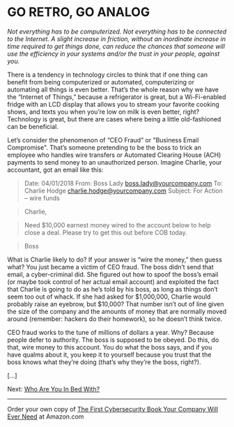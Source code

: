 # GO RETRO, GO ANALOG

*Not everything has to be computerized. Not everything has to be connected to the Internet. A slight increase in friction, without an inordinate increase in time required to get things done, can reduce the chances that someone will use the efficiency in your systems and/or the trust in your people, against you.*

There is a tendency in technology circles to think that if one thing can benefit from being computerized or automated, computerizing or automating all things is even better. That’s the whole reason why we have the “Internet of Things,” because a refrigerator is great, but a Wi-Fi-enabled fridge with an LCD display that allows you to stream your favorite cooking shows, and texts you when you’re low on milk is even better, right?  Technology is great, but there are cases where being a little old-fashioned can be beneficial.

Let’s consider the phenomenon of “CEO Fraud” or "Business Email Compromise". That’s someone pretending to be the boss to trick an employee who handles wire transfers or Automated Clearing House (ACH) payments to send money to an unauthorized person. Imagine Charlie, your accountant, got an email like this:

> Date: 04/01/2018
> From: Boss Lady <boss.lady@yourcompany.com>
> To: Charlie Hodge <charlie.hodge@yourcompany.com>
> Subject: For Action – wire funds

> Charlie,

> Need $10,000 earnest money wired to the account below to help close a deal. Please try to get this out before COB today.

> Boss

What is Charlie likely to do? If your answer is “wire the money,” then guess what? You just became a victim of CEO fraud. The boss didn’t send that email, a cyber-criminal did. She figured out how to spoof the boss’s email (or maybe took control of her actual email account) and exploited the fact that Charlie is going to do as he’s told by his boss, as long as things don’t seem too out of whack. If she had asked for $1,000,000, Charlie would probably raise an eyebrow, but $10,000? That number isn’t out of line given the size of the company and the amounts of money that are normally moved around (remember: hackers do their homework), so he doesn’t think twice. 

CEO fraud works to the tune of millions of dollars a year.  Why? Because people defer to authority. The boss is supposed to be obeyed. Do this, do that, wire money to this account. You do what the boss says, and if you have qualms about it, you keep it to yourself because you trust that the boss knows what they’re doing (that’s why they’re the boss, right?).

[...]

Next: [Who Are You In Bed With?](/Trust_Relationships.md)

---

Order your own copy of [The First Cybersecurity Book Your Company Will Ever Need](https://www.amazon.com/dp/B07S1RMRY1) at Amazon.com
